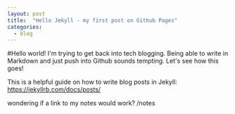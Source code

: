 ```yaml
---
layout: post
title:  "Hello Jekyll - my first post on Github Pages"
categories:
  - blog
---
```


#Hello world!
I'm trying to get back into tech blogging. Being able to write in Markdown and just push into Github sounds tempting. Let's see how this goes!

This is a helpful guide on how to write blog posts in Jekyll:
https://jekyllrb.com/docs/posts/

wondering if a link to my notes would work? /notes
